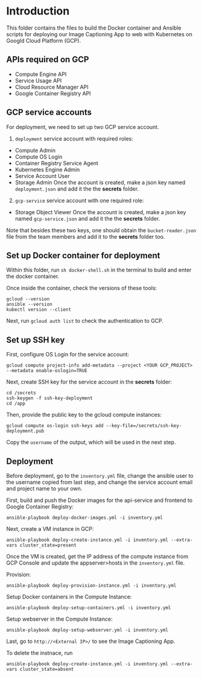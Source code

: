 # Introduction

This folder contains the files to build the Docker container and Ansible scripts for deploying our Image Captioning App to web with Kubernetes on Googld Cloud Platform (GCP).

## APIs required on GCP
- Compute Engine API
- Service Usage API
- Cloud Resource Manager API
- Google Container Registry API

## GCP service accounts
For deployment, we need to set up two GCP service account.
1. `deployment` service account with required roles:
- Compute Admin
- Compute OS Login
- Container Registry Service Agent
- Kubernetes Engine Admin
- Service Account User
- Storage Admin
Once the account is created, make a json key named `deployment.json` and add it the the **secrets** folder.

2. `gcp-service` service account with one required role:
- Storage Object Viewer
Once the account is created, make a json key named `gcp-service.json` and add it the the **secrets** folder.

Note that besides these two keys, one should obtain the `bucket-reader.json` file from the team members and add it to the **secrets** folder too.

## Set up Docker container for deployment
Within this folder, run `sh docker-shell.sh` in the terminal to build and enter the docker container.

Once inside the container, check the versions of these tools:
```
gcloud --version
ansible --version
kubectl version --client
```

Next, run `gcloud auth list` to check the authentication to GCP.

## Set up SSH key
First, configure OS Login for the service account:
```
gcloud compute project-info add-metadata --project <YOUR GCP_PROJECT> --metadata enable-oslogin=TRUE
```

Next, create SSH key for the service account in the **secrets** folder:
```
cd /secrets
ssh-keygen -f ssh-key-deployment
cd /app
```

Then, provide the public key to the gcloud compute instances:
```
gcloud compute os-login ssh-keys add --key-file=/secrets/ssh-key-deployment.pub
```

Copy the `username` of the output, which will be used in the next step.


## Deployment
Before deployment, go to the `inventory.yml` file, change the ansible user to the username copied from last step, and change the service account email and project name to your own.

First, build and push the Docker images for the api-service and frontend to Google Container Registry:
```
ansible-playbook deploy-docker-images.yml -i inventory.yml
```

Next, create a VM instance in GCP:
```
ansible-playbook deploy-create-instance.yml -i inventory.yml --extra-vars cluster_state=present
```
Once the VM is created, get the IP address of the compute instance from GCP Console and update the appserver>hosts in the `inventory.yml` file.


Provision:
```
ansible-playbook deploy-provision-instance.yml -i inventory.yml
```

Setup Docker containers in the Compute Instance:
```
ansible-playbook deploy-setup-containers.yml -i inventory.yml
```

Setup webserver in the Compute Instance:
```
ansible-playbook deploy-setup-webserver.yml -i inventory.yml
```

Last, go to `http://<External IP>/` to see the Image Captioning App.

To delete the instnace, run
```
ansible-playbook deploy-create-instance.yml -i inventory.yml --extra-vars cluster_state=absent
```



